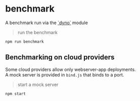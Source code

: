 # benchmark

A benchmark run via the [\`dyno\`][dyno-module] module

> run the benchmark

```bash
npm run benchmark
```

## Benchmarking on cloud providers

Some cloud providers allow only webserver-app deployments.   
A mock server is provided in `bind.js` that binds to a port.

> start a mock server   

```bash
npm start
```

[dyno-module]: https://www.npmjs.com/package/@nicholaswmin/dyno
